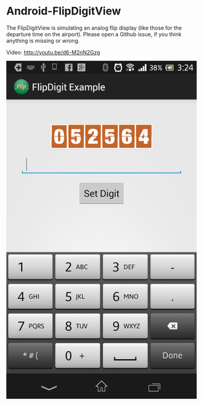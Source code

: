 Android-FlipDigitView
=====================

The FlipDigitView is simulating an analog flip display (like those for the departure time on the airport). Please open a Github issue, if you think anything is missing or wrong.

Video: http://youtu.be/d6-M2nN2Gzg

![Alt text](FlipDigitExample/device-2013-10-18-152520.png "Screen Shot")

